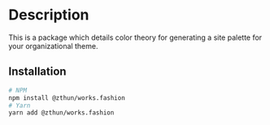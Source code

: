 # Description

This is a package which details color theory for generating a site palette for your organizational theme.

## Installation

```sh
# NPM
npm install @zthun/works.fashion
# Yarn
yarn add @zthun/works.fashion
```
